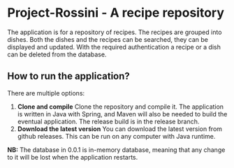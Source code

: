 # Project-Rossini - A recipe repository

The application is for a repository of recipes. The recipes are grouped into dishes. Both the dishes and the recipes can be searched, they can be displayed and updated. With the required authentication a recipe or a dish can be deleted from the database.

## How to run the application?
There are multiple options:
 1. **Clone and compile**
    Clone the repository and compile it. The application is written in Java with Spring, and Maven will also be needed to build the eventual application. The release build is in the release branch.
 3. **Download the latest version**
    You can download the latest version from github releases. This can be run on any computer with Java runtime.

**NB:**
The database in 0.0.1 is in-memory database, meaning that any change to it will be lost when the application restarts.
